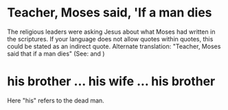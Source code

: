 
# Teacher, Moses said, 'If a man dies
The religious leaders were asking Jesus about what Moses had written in the scriptures. If your language does not allow quotes within quotes, this could be stated as an indirect quote. Alternate translation: "Teacher, Moses said that if a man dies" (See:  and )

# his brother ... his wife ... his brother
Here "his" refers to the dead man.